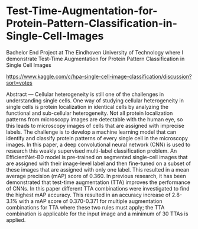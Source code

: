 # Test-Time-Augmentation-for-Protein-Pattern-Classification-in-Single-Cell-Images
Bachelor End Project at The Eindhoven University of Technology where I demonstrate Test-Time Augmentation for Protein Pattern Classification in Single Cell Images

https://www.kaggle.com/c/hpa-single-cell-image-classification/discussion?sort=votes

Abstract — Cellular heterogeneity is still one of the challenges in understanding single cells. One way of studying cellular heterogeneity in single cells is protein localization in identical cells by analyzing the functional and sub-cellular heterogeneity. Not all protein localization patterns from microscopy images are detectable with the human eye, so this leads to microscopy images of cells that are assigned with imprecise labels. The challenge is to develop a machine learning model that can identify and classify protein patterns of every single cell in the microscopy images. In this paper, a deep convolutional neural network (CNN) is used to research this weakly supervised multi-label classification problem. An EfficientNet-B0 model is pre-trained on segmented single-cell images that are assigned with their image-level label and then fine-tuned on a subset of these images that are assigned with only one label. This resulted in a mean average precision (mAP) score of 0.360. In previous research, it has been demonstrated that test-time augmentation (TTA) improves the performance of CNNs. In this paper different TTA combinations were investigated to find the highest mAP accuracy. This resulted in an accuracy increase of 2.8-3.1% with a mAP score of 0.370-0.371 for multiple augmentation combinations for TTA where these two rules must apply; the TTA combination is applicable for the input image and a minimum of 30 TTAs is applied.
